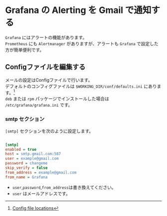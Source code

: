 # Grafana の Alerting を Gmail で通知する

`Grafana` にはアラートの機能があります。  
`Prometheus` にも `Alertmanager` がありますが、アラートも `Grafana` で設定した方が簡単便利です。

## Configファイルを編集する

メールの設定はConfigファイルで行います。  
デフォルトのコンフィグファイルは `$WORKING_DIR/conf/defaults.ini` にあります。[^1]  
`deb` または `rpm` パッケージでインストールした場合は `/etc/grafana/grafana.ini` です。

### smtp セクション

`[smtp]` セクションを次のように設定します。

```conf:grafana.ini

[smtp]
enabled = true
host = smtp.gmail.com:587
user = example@gmail.com
password = changeme
skip_verify = false
from_address = example@gmail.com
from_name = Grafana
```

- `user`,`password`,`from_address`は書き換えてください。
- `user` はメールアドレスです。


[^1]: [Config file locations](http://docs.grafana.org/installation/configuration/#config-file-locations)






